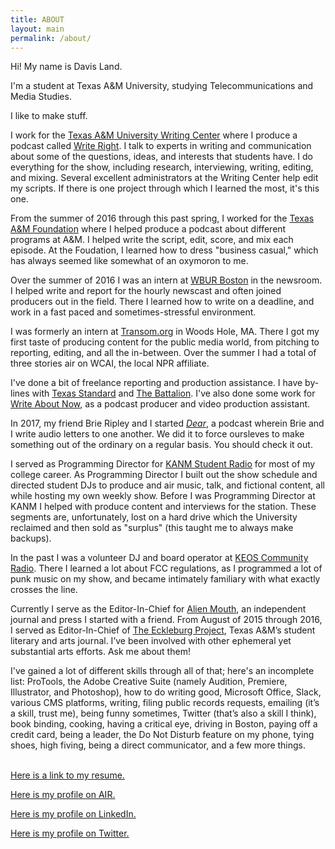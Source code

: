 ```yaml
---
title: ABOUT
layout: main
permalink: /about/
---
```


Hi! My name is Davis Land.

I&#39;m a student at Texas A&amp;M University, studying Telecommunications and Media Studies.

I like to make stuff.

I work for the [Texas A&amp;M University Writing Center](http://writingcenter.tamu.edu) where I produce a podcast called [Write Right](http://soundcloud.com/WriteRight). I talk to experts in writing and communication about some of the questions, ideas, and interests that students have. I do everything for the show, including research, interviewing, writing, editing, and mixing. Several excellent administrators at the Writing Center help edit my scripts. If there is one project through which I learned the most, it's this one.

From the summer of 2016 through this past spring, I worked for the [Texas A&amp;M Foundation](http://www.txamfoundation.com/s/1436/gid3give/2014/index.aspx?sid=1436&gid=3&pgid=4203) where I helped produce a podcast about different programs at A&amp;M. I helped write the script, edit, score, and mix each episode. At the Foudation, I learned how to dress "business casual," which has always seemed like somewhat of an oxymoron to me.

Over the summer of 2016 I was an intern at [WBUR Boston](wbur.org) in the newsroom. I helped write and report for the hourly newscast and often joined producers out in the field. There I learned how to write on a deadline, and work in a fast paced and sometimes-stressful environment.

I was formerly an intern at [Transom.org](http://transom.org) in Woods Hole, MA. There I got my first taste of producing content for the public media world, from pitching to reporting, editing, and all the in-between. Over the summer I had a total of three stories air on WCAI, the local NPR affiliate.  

I&#39;ve done a bit of freelance reporting and production assistance. I have by-lines with [Texas Standard](http://texasstandard.org) and [The Battalion](http://thebatt.com). I've also done some work for [Write About Now](http://www.writeaboutnowpoetry.com/), as a podcast producer and video production assistant.

In 2017, my friend Brie Ripley and I started <i><a href="https://soundcloud.com/dearpodcast">Dear</a></i>, a podcast wherein Brie and I write audio letters to one another. We did it to force oursleves to make something out of the ordinary on a regular basis. You should check it out.

I served as Programming Director for [KANM Student Radio](http://kanm.org) for most of my college career. As Programming Director I built out the show schedule and directed student DJs to produce and air music, talk, and fictional content, all while hosting my own weekly show. Before I was Programming Director at KANM I helped with produce content and interviews for the station. These segments are, unfortunately, lost on a hard drive which the University reclaimed and then sold as "surplus" (this taught me to always make backups). 

In the past I was a volunteer DJ and board operator at [KEOS Community Radio](http://keos.org). There I learned a lot about FCC regulations, as I programmed a lot of punk music on my show, and became intimately familiary with what exactly crosses the line.

Currently I serve as the Editor-In-Chief for [Alien Mouth](http://alienmouth.com), an independent journal and press I started with a friend. From August of 2015 through 2016, I served as Editor-In-Chief of [The Eckleburg Project](http://theeckleburgproject.com), Texas A&amp;M’s student literary and arts journal. I’ve been involved with other ephemeral yet substantial arts efforts. Ask me about them!

I&#39;ve gained a lot of different skills through all of that; here&#39;s an incomplete list:  ProTools, the Adobe Creative Suite (namely Audition, Premiere, Illustrator, and Photoshop), how to do writing good, Microsoft Office, Slack, various CMS platforms, writing, filing public records requests, emailing (it’s a skill, trust me), being funny sometimes, Twitter (that’s also a skill I think), book binding, cooking, having a critical eye, driving in Boston, paying off a credit card, being a leader, the Do Not Disturb feature on my phone, tying shoes, high fiving, being a direct communicator, and a few more things.<br><br>

[Here is a link to my resume.](http://davisland.info/Davis_Land_Resume_2017.pdf)

[Here is my profile on AIR.](http://airmedia.org/author/airusert301434670219)

[Here is my profile on LinkedIn.](https://www.linkedin.com/in/davisland)

[Here is my profile on Twitter.](http://twitter.com/davis_land)